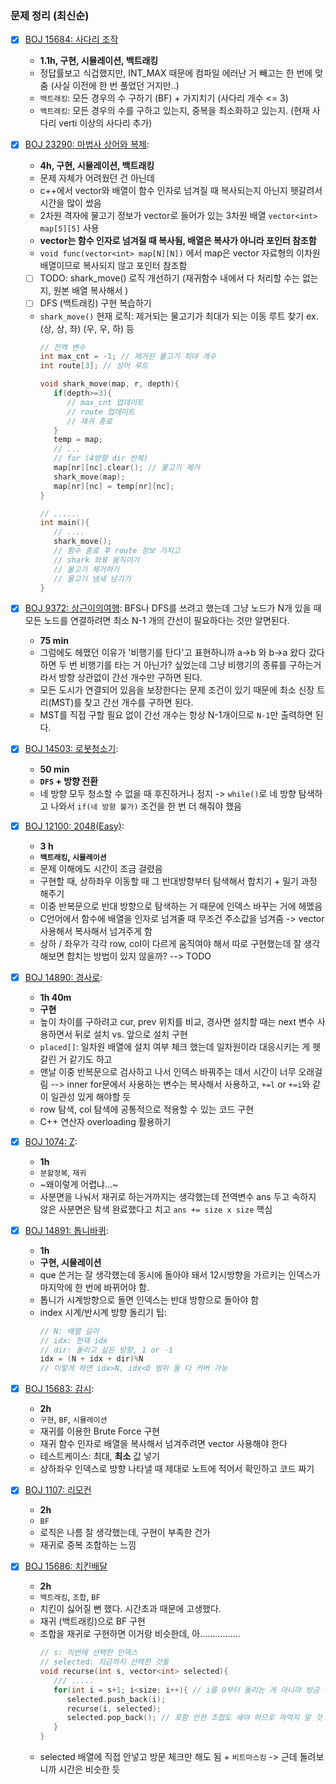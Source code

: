 ### 문제 정리 (최신순)
- [X] [BOJ 15684: 사다리 조작](https://www.acmicpc.net/problem/15684)
   - **1.1h, 구현, 시뮬레이션, 백트래킹**
   - 정답률보고 식겁했지만, INT_MAX 때문에 컴파일 에러난 거 빼고는 한 번에 맞춤 (사실 이전에 한 번 풀었던 거지만..)
   - `백트래킹`: 모든 경우의 수 구하기 (BF) + 가지치기 (사다리 개수 <= 3)
   - `백트래킹`: 모든 경우의 수를 구하고 있는지, 중복을 최소화하고 있는지. (현재 사다리 verti 이상의 사다리 추가)
 
- [x] [BOJ 23290: 마법사 상어와 복제](https://www.acmicpc.net/problem/23290): 
   - **4h, 구현, 시뮬레이션, 백트래킹**
   - 문제 자체가 어려웠던 건 아닌데
   - c++에서 vector와 배열이 함수 인자로 넘겨질 때 복사되는지 아닌지 헷갈려서 시간을 많이 썼음
   - 2차원 격자에 물고기 정보가 vector<int>로 들어가 있는 3차원 배열 `vector<int> map[5][5]` 사용
   - **vector는 함수 인자로 넘겨질 때 복사됨, 배열은 복사가 아니라 포인터 참조함**
   - `void func(vector<int> map[N][N])` 에서 map은 vector<int> 자료형의 이차원 배열이므로 복사되지 않고 포인터 참조함
   - [ ] TODO: shark_move() 로직 개선하기 (재귀함수 내에서 다 처리할 수는 없는지, 원본 배열 복사해서 )
   - [ ] DFS (백트래킹) 구현 복습하기
   - `shark_move()` 현재 로직: 제거되는 물고기가 최대가 되는 이동 루트 찾기 ex. (상, 상, 좌) (우, 우, 하) 등
      ```C++
      // 전역 변수
      int max_cnt = -1; // 제거된 물고기 최대 개수
      int route[3]; // 상어 루트
   
      void shark_move(map, r, depth){
         if(depth>=3){
            // max_cnt 업데이트
            // route 업데이트
            // 재귀 종료 
         }
         temp = map;
         // ...
         // for (4방향 dir 반복)
         map[nr][nc].clear(); // 물고기 제거
         shark_move(map);
         map[nr][nc] = temp[nr][nc];
      }
   
      // ......
      int main(){
         // ....
         shark_move();
         // 함수 종료 후 route 정보 가지고 
         // shark 좌표 움직이기
         // 물고기 제거하기
         // 물고기 냄새 남기기
      }
      ```

- [x] [BOJ 9372: 상근이의여행](https://www.acmicpc.net/problem/9372): BFS나 DFS를 쓰려고 했는데 그냥 노드가 N개 있을 때 모든 노드를 연결하려면 최소 N-1 개의 간선이 필요하다는 것만 알면된다.
   - **75 min**
  - 그럼에도 헤맸던 이유가 '비행기를 탄다'고 표현하니까 a->b 와 b->a 왔다 갔다하면 두 번 비행기를 타는 거 아닌가? 싶었는데 그냥 비행기의 종류를 구하는거라서 방향 상관없이 간선 개수만 구하면 된다.
  - 모든 도시가 연결되어 있음을 보장한다는 문제 조건이 있기 때문에 최소 신장 트리(MST)를 찾고 간선 개수를 구하면 된다.
  - MST를 직접 구할 필요 없이 간선 개수는 항상 N-1개이므로 `N-1`만 출력하면 된다.  
- [x] [BOJ 14503: 로봇청소기](https://www.acmicpc.net/problem/14503): 
  - **50 min**
  - **`DFS` + 방향 전환**
  - 네 방향 모두 청소할 수 없을 때 후진하거나 정지 -> `while()`로 네 방향 탐색하고 나와서 `if(네 방향 불가)` 조건을 한 번 더 해줘야 했음
- [X] [BOJ 12100: 2048(Easy)](https://www.acmicpc.net/problem/12100): 
   - **3 h**
   - **`백트래킹`, `시뮬레이션`**
   - 문제 이해에도 시간이 조금 걸렸음
   - 구현할 때, 상하좌우 이동할 때 그 반대방향부터 탐색해서 합치기 + 밀기 과정 해주기
   - 이중 반복문으로 반대 방향으로 탐색하는 거 때문에 인덱스 바꾸는 거에 헤멨음
   - C언어에서 함수에 배열을 인자로 넘겨줄 때 무조건 주소값을 넘겨줌 -> vector 사용해서 복사해서 넘겨주게 함
   - 상하 / 좌우가 각각 row, col이 다르게 움직여야 해서 따로 구현했는데 잘 생각해보면 합치는 방법이 있지 않을까? --> TODO
- [x] [BOJ 14890: 경사로](https://www.acmicpc.net/problem/14890):
   - **1h 40m**
   - **구현**
   - 높이 차이를 구하려고 cur, prev 위치를 비교, 경사면 설치할 때는 next 변수 사용하면서 뒤로 설치 vs. 앞으로 설치 구현
   - `placed[]`: 일차원 배열에 설치 여부 체크 했는데 일차원이라 대응시키는 게 헷갈린 거 같기도 하고
   - 맨날 이중 반복문으로 검사하고 나서 인덱스 바꿔주는 데서 시간이 너무 오래걸림 --> inner for문에서 사용하는 변수는 복사해서 사용하고, `+=l` or `+=i`와 같이 일관성 있게 해야할 듯
   - row 탐색, col 탐색에 공통적으로 적용할 수 있는 코드 구현
   - C++ 연산자 overloading 활용하기
- [x] [BOJ 1074: Z](https://www.acmicpc.net/problem/1074):
   - **1h**
   - `분할정복`, `재귀`
   - ~왜이렇게 어렵냐...~
   - 사분면을 나눠서 재귀로 하는거까지는 생각했는데 전역변수 ans 두고 속하지 않은 사분면은 탐색 완료했다고 치고 `ans += size x size` 핵심
 - [x] [BOJ 14891: 톱니바퀴](https://www.acmicpc.net/problem/14891):
   - **1h**
   - **구현, 시뮬레이션**
   - que 쓴거는 잘 생각했는데 동시에 돌아야 돼서 12시방향을 가르키는 인덱스가 마지막에 한 번에 바뀌어야 함.
   - 톱니가 시계방향으로 돌면 인덱스는 반대 방향으로 돌아야 함 
   - index 시계/반시계 방향 돌리기 팁:   
      ```C++
      // N: 배열 길이
      // idx: 현재 idx
      // dir: 돌리고 싶은 방향, 1 or -1
      idx = (N + idx + dir)%N
      // 이렇게 하면 idx>N, idx<0 범위 둘 다 커버 가능
      ```
 - [x] [BOJ 15683: 감시](https://www.acmicpc.net/problem/15683):
   - **2h**
   - `구현`, `BF`, `시뮬레이션`
   - 재귀를 이용한 Brute Force 구현
   - 재귀 함수 인자로 배열을 복사해서 넘겨주려면 vector 사용해야 한다
   - 테스트케이스: 최대, **최소** 값 넣기
   - 상하좌우 인덱스로 방향 나타낼 때 제대로 노트에 적어서 확인하고 코드 짜기
- [x] [BOJ 1107: 리모컨](https://www.acmicpc.net/problem/1107)
   - **2h**
   - `BF`
   - 로직은 나름 잘 생각했는데, 구현이 부족한 건가
   - 재귀로 중복 조합하는 느낌
- [x] [BOJ 15686: 치킨배달](https://www.acmicpc.net/problem/15686)
   - **2h**
   - `백트래킹`, `조합`, `BF`
   - 치킨이 싫어질 뻔 했다. 시간초과 때문에 고생했다.
   - 재귀 (백트래킹)으로 BF 구현 
   - 조합을 재귀로 구현하면 이거랑 비슷한데, 아................
      ```C++
      // s: 이번에 선택한 인덱스
      // selected: 지금까지 선택한 것들
      void recurse(int s, vector<int> selected){
         /// .....
         for(int i = s+1; i<size; i++){ // i를 0부터 돌리는 게 아니라 방금 선택한 것의 다음꺼부터 푸는 게 핵심
            selected.push_back(i);
            recurse(i, selected);
            selected.pop_back(); // 포함 안한 조합도 세야 하므로 까먹지 말 것
         }
      }
      ```
   - selected 배열에 직접 안넣고 방문 체크만 해도 됨 + `비트마스킹` -> 근데 돌려보니까 시간은 비슷한 듯
